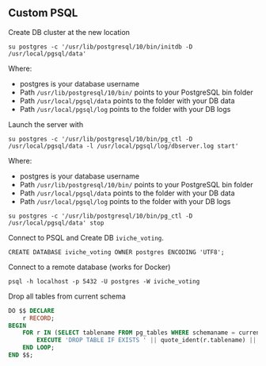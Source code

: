 ## Custom PSQL
Create DB cluster at the new location 
```shell script
su postgres -c '/usr/lib/postgresql/10/bin/initdb -D /usr/local/pgsql/data'
```
Where:
- postgres is your database username
- Path `/usr/lib/postgresql/10/bin/` points to your PostgreSQL bin folder
- Path `/usr/local/pgsql/data` points to the folder with your DB data
- Path `/usr/local/pgsql/log` points to the folder with your DB logs
 
Launch the server with
```shell script
su postgres -c '/usr/lib/postgresql/10/bin/pg_ctl -D /usr/local/pgsql/data -l /usr/local/pgsql/log/dbserver.log start'
```
Where:
- postgres is your database username
- Path `/usr/lib/postgresql/10/bin/` points to your PostgreSQL bin folder
- Path `/usr/local/pgsql/data` points to the folder with your DB data
- Path `/usr/local/pgsql/log` points to the folder with your DB logs

```shell script
su postgres -c '/usr/lib/postgresql/10/bin/pg_ctl -D /usr/local/pgsql/data' stop
```
 
Connect to PSQL and Create DB `iviche_voting`.
```postgresql
CREATE DATABASE iviche_voting OWNER postgres ENCODING 'UTF8';
```

Connect to a remote database (works for Docker)
```shell script
psql -h localhost -p 5432 -U postgres -W iviche_voting
```

Drop all tables from current schema
```sql
DO $$ DECLARE
    r RECORD;
BEGIN
    FOR r IN (SELECT tablename FROM pg_tables WHERE schemaname = current_schema()) LOOP
        EXECUTE 'DROP TABLE IF EXISTS ' || quote_ident(r.tablename) || ' CASCADE';
    END LOOP;
END $$;
```